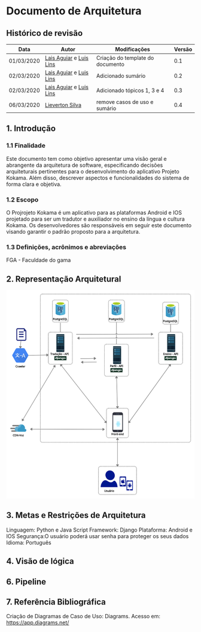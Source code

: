 # Documento de Arquitetura

## Histórico de revisão

| Data       | Autor                                        | Modificações                      | Versão |
| ---------- | -------------------------------------------- | --------------------------------- | ------ |
| 01/03/2020 | [Lais Aguiar](https://github.com/laispa) e [Luis Lins](https://github.com/luisgaboardi) | Criação do template do documento | 0.1    |
| 02/03/2020 | [Lais Aguiar](https://github.com/laispa) e [Luis Lins](https://github.com/luisgaboardi) | Adicionado sumário | 0.2    |
| 02/03/2020 | [Lais Aguiar](https://github.com/laispa) e [Luis Lins](https://github.com/luisgaboardi) | Adicionado tópicos 1, 3 e 4| 0.3    |
| 06/03/2020 | [Lieverton Silva](https://github.com/lievertom) | remove casos de uso e sumário | 0.4    |

## 1. Introdução

### 1.1 Finalidade

Este documento tem como objetivo apresentar uma visão geral e abrangente da arquitetura de software, especificando decisões arquiteturais pertinentes para o desenvolvimento do aplicativo Projeto Kokama. Além disso, descrever aspectos e funcionalidades do sistema de forma clara e objetiva.

### 1.2 Escopo

O Projrojeto Kokama é um aplicativo para as plataformas Android e IOS projetado para ser um tradutor e auxiliador no ensino da língua e cultura Kokama. Os desenvolvedores são responsáveis em seguir este documento visando garantir o padrão proposto para a arquitetura.

### 1.3 Definições, acrônimos e abreviações
<!-- Explicitar as siglas utilizadas no texto do doc -->

FGA - Faculdade do gama

<!-- adicionar novas siglas no futuro -->

## 2. Representação Arquitetural

![Diagrama Macro de Arquitetura](../assets/img/architecture/architecture_diagram.png)

## 3. Metas e Restrições de Arquitetura

Linguagem: Python e Java Script
Framework: Django
Plataforma: Android e IOS
Segurança:O usuário poderá usar senha para proteger os seus dados
Idioma: Português

## 4. Visão de lógica

## 6. Pipeline

## 7. Referência Bibliográfica

Criação de Diagramas de Caso de Uso: Diagrams. Acesso em: <https://app.diagrams.net/>
